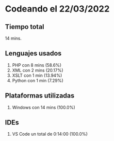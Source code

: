 # Codeando el 22/03/2022

## Tiempo total
14 mins.

## Lenguajes usados
1. PHP con 8 mins (58.6%)
1. XML con 2 mins (20.17%)
1. XSLT con 1 min (13.94%)
1. Python con 1 min (7.29%)

## Plataformas utilizadas
1. Windows con 14 mins (100.0%)

## IDEs
1. VS Code un total de 0:14:00 (100.0%)
